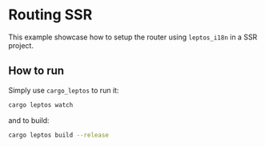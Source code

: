 # Routing SSR

This example showcase how to setup the router using `leptos_i18n` in a SSR project.

## How to run

Simply use `cargo_leptos` to run it:

```sh
cargo leptos watch
```

and to build:

```sh
cargo leptos build --release
```
